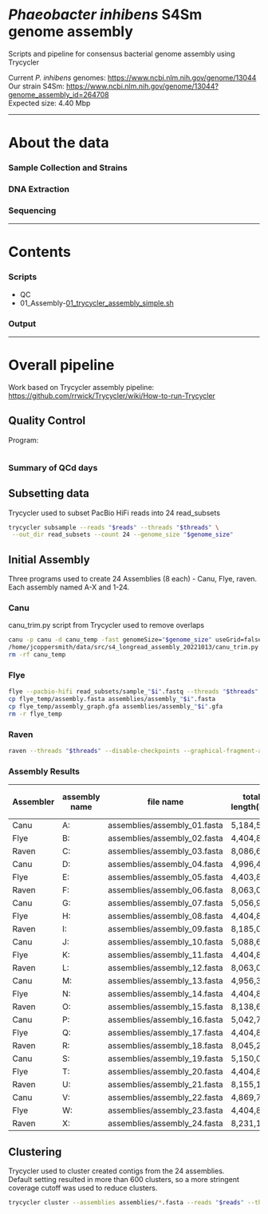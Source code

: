# *Phaeobacter inhibens* S4Sm genome assembly

Scripts and pipeline for consensus bacterial genome assembly using Trycycler

Current *P. inhibens* genomes: https://www.ncbi.nlm.nih.gov/genome/13044  
Our strain S4Sm: https://www.ncbi.nlm.nih.gov/genome/13044?genome_assembly_id=264708  
Expected size: 4.40 Mbp  


----------------------------------------------------------------------  


# About the data

### Sample Collection and Strains

### DNA Extraction

### Sequencing


----------------------------------------------------------------------  


# Contents

### Scripts
- QC
- 01_Assembly-[01_trycycler_assembly_simple.sh](Scripts/01_trycycler_assembly_simple.sh)

### Output


----------------------------------------------------------------------  


# Overall pipeline
Work based on Trycycler assembly pipeline: https://github.com/rrwick/Trycycler/wiki/How-to-run-Trycycler

## Quality Control
Program:
```{bash}

```

### Summary of QCd days

## Subsetting data
Trycycler used to subset PacBio HiFi reads into 24 read_subsets
```bash
trycycler subsample --reads "$reads" --threads "$threads" \
 --out_dir read_subsets --count 24 --genome_size "$genome_size"
```


## Initial Assembly
Three programs used to create 24 Assemblies (8 each) - Canu, Flye, raven.  
Each assembly named A-X and 1-24.  

### Canu

canu_trim.py script from Trycycler used to remove overlaps

```bash
canu -p canu -d canu_temp -fast genomeSize="$genome_size" useGrid=false maxThreads="$threads" -pacbio read_subsets/sample_"$i".fastq
/home/jcoppersmith/data/src/s4_longread_assembly_20221013/canu_trim.py canu_temp/canu.contigs.fasta > assemblies/assembly_"$i".fasta
rm -rf canu_temp
```

### Flye
```bash
flye --pacbio-hifi read_subsets/sample_"$i".fastq --threads "$threads" --out-dir flye_temp
cp flye_temp/assembly.fasta assemblies/assembly_"$i".fasta
cp flye_temp/assembly_graph.gfa assemblies/assembly_"$i".gfa
rm -r flye_temp
```

### Raven
```bash
raven --threads "$threads" --disable-checkpoints --graphical-fragment-assembly assemblies/assembly_"$i".gfa read_subsets/sample_"$i".fastq > assemblies/assembly_"$i".fasta
```

### Assembly Results
| Assembler | assembly name | file name                    | total length(bp) | number of contigs |
|-----------|---------------|------------------------------|------------------|-------------------|
| Canu      | A:            | assemblies/assembly_01.fasta | 5,184,524        | 48                |
| Flye      | B:            | assemblies/assembly_02.fasta | 4,404,889        | 5                 |
| Raven     | C:            | assemblies/assembly_03.fasta | 8,086,628        | 93                |
| Canu      | D:            | assemblies/assembly_04.fasta | 4,996,471        | 39                |
| Flye      | E:            | assemblies/assembly_05.fasta | 4,403,801        | 5                 |
| Raven     | F:            | assemblies/assembly_06.fasta | 8,063,069        | 89                |
| Canu      | G:            | assemblies/assembly_07.fasta | 5,056,983        | 47                |
| Flye      | H:            | assemblies/assembly_08.fasta | 4,404,885        | 5                 |
| Raven     | I:            | assemblies/assembly_09.fasta | 8,185,013        | 96                |
| Canu      | J:            | assemblies/assembly_10.fasta | 5,088,603        | 43                |
| Flye      | K:            | assemblies/assembly_11.fasta | 4,404,884        | 5                 |
| Raven     | L:            | assemblies/assembly_12.fasta | 8,063,015        | 94                |
| Canu      | M:            | assemblies/assembly_13.fasta | 4,956,313        | 42                |
| Flye      | N:            | assemblies/assembly_14.fasta | 4,404,890        | 5                 |
| Raven     | O:            | assemblies/assembly_15.fasta | 8,138,657        | 92                |
| Canu      | P:            | assemblies/assembly_16.fasta | 5,042,752        | 43                |
| Flye      | Q:            | assemblies/assembly_17.fasta | 4,404,885        | 5                 |
| Raven     | R:            | assemblies/assembly_18.fasta | 8,045,231        | 94                |
| Canu      | S:            | assemblies/assembly_19.fasta | 5,150,055        | 45                |
| Flye      | T:            | assemblies/assembly_20.fasta | 4,404,885        | 5                 |
| Raven     | U:            | assemblies/assembly_21.fasta | 8,155,179        | 92                |
| Canu      | V:            | assemblies/assembly_22.fasta | 4,869,775        | 31                |
| Flye      | W:            | assemblies/assembly_23.fasta | 4,404,885        | 5                 |
| Raven     | X:            | assemblies/assembly_24.fasta | 8,231,199        | 89                |


## Clustering

Trycycler used to cluster created contigs from the 24 assemblies.  
Default setting resulted in more than 600 clusters, so a more stringent coverage cutoff was used to reduce clusters.

```bash
trycycler cluster --assemblies assemblies/*.fasta --reads "$reads" --threads "$threads" --out_dir trycycler --min_contig_depth 0.8
```
